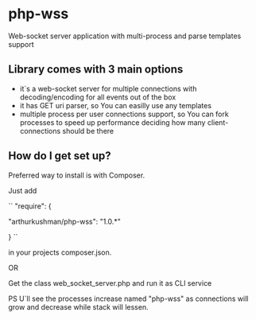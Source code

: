 # php-wss
Web-socket server application with multi-process and parse templates support 

## Library comes with 3 main options

- it`s a web-socket server for multiple connections with decoding/encoding for all events out of the box
- it has GET uri parser, so You can easilly use any templates 
- multiple process per user connections support, so You can fork processes to speed up performance deciding how many client-connections should be there

## How do I get set up?

Preferred way to install is with Composer.

Just add

``
"require": {

  "arthurkushman/php-wss": "1.0.*"
  
}
``

in your projects composer.json.

OR

Get the class web_socket_server.php and run it as CLI service

PS U`ll see the processes increase named "php-wss" as connections will grow and decrease while stack will lessen.
